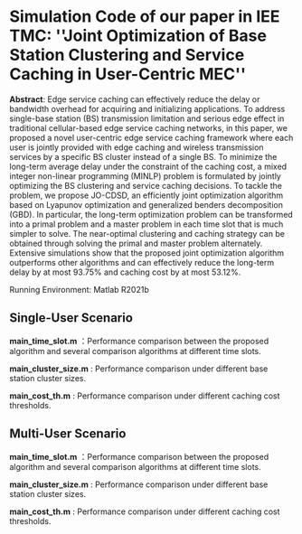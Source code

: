 # Simulation Code of our paper in IEE TMC: ''Joint Optimization of Base Station Clustering and Service Caching in User-Centric MEC''
**Abstract**: Edge service caching can effectively reduce the delay or bandwidth overhead for acquiring and initializing applications.
To address single-base station (BS) transmission limitation and serious edge effect in traditional cellular-based edge service caching
networks, in this paper, we proposed a novel user-centric edge service caching framework where each user is jointly provided with edge
caching and wireless transmission services by a specific BS cluster instead of a single BS. To minimize the long-term average delay
under the constraint of the caching cost, a mixed integer non-linear programming (MINLP) problem is formulated by jointly optimizing
the BS clustering and service caching decisions. To tackle the problem, we propose JO-CDSD, an efficiently joint optimization algorithm
based on Lyapunov optimization and generalized benders decomposition (GBD). In particular, the long-term optimization problem can
be transformed into a primal problem and a master problem in each time slot that is much simpler to solve. The near-optimal clustering
and caching strategy can be obtained through solving the primal and master problem alternately. Extensive simulations show that the
proposed joint optimization algorithm outperforms other algorithms and can effectively reduce the long-term delay by at most 93.75%
and caching cost by at most 53.12%.

Running Environment: Matlab R2021b

## Single-User Scenario

**main_time_slot.m** ：Performance comparison between the proposed algorithm and several comparison algorithms at different time slots.

**main_cluster_size.m** : Performance comparison under different base station cluster sizes. 

**main_cost_th.m** : Performance comparison under different caching cost thresholds.

## Multi-User Scenario

**main_time_slot.m** ：Performance comparison between the proposed algorithm and several comparison algorithms at different time slots.

**main_cluster_size.m** : Performance comparison under different base station cluster sizes. 

**main_cost_th.m** : Performance comparison under different caching cost thresholds.

